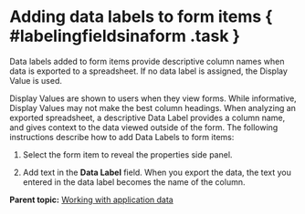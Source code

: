 # Adding data labels to form items { #labelingfieldsinaform .task }

Data labels added to form items provide descriptive column names when data is exported to a spreadsheet. If no data label is assigned, the Display Value is used.

Display Values are shown to users when they view forms. While informative, Display Values may not make the best column headings. When analyzing an exported spreadsheet, a descriptive Data Label provides a column name, and gives context to the data viewed outside of the form. The following instructions describe how to add Data Labels to form items:

1.  Select the form item to reveal the properties side panel.

2.  Add text in the **Data Label** field. When you export the data, the text you entered in the data label becomes the name of the column.


**Parent topic:** [Working with application data](da_data_analysis_and_exporting_data.md)

